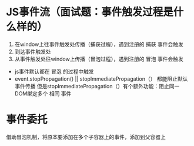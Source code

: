 # JS事件流（面试题：事件触发过程是什么样的）
1. 在window上往事件触发处传播（捕获过程），遇到注册的 捕获 事件会触发
2. 到达事件触发处
3. 从事件触发处往window上传播（冒泡过程），遇到注册的 冒泡 事件会触发

- js事件默认都在 冒泡 的过程中触发
- event.stopPropagation() || stopImmediatePropagation（） 都能阻止默认事件传播
    但是stopImmediatePropagation（）有个额外功能：阻止同一DOM绑定多个 相同 事件

# 事件委托
借助冒泡机制，将原本要添加在多个子容器上的事件，添加到父容器上
